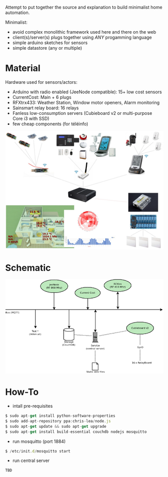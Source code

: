 
Attempt to put together the source and explanation to build minimalist home automation.

Minimalist:
* avoid complex monolithic framework used here and there on the web
* client(s)/server(s) plugs together using *ANY* progamming language
* simple arduino sketches for sensors
* simple datastore (any or multiple)

Material
========

Hardware used for sensors/actors:
* Arduino with radio enabled (JeeNode compatible): 15+ low cost sensors
* CurrentCost: Main + 6 plugs
* RFXtrx433: Weather Station, Window motor openers, Alarm monitoring
* Sainsmart relay board: 16 relays
* Fanless low-consumption servers (Cubieboard v2 or multi-purpose Core i3 with SSD)
* few cheap components (for téléinfo)

![Overview](/res/Schema.jpg?raw=true "Hardware overview")

Schematic
=========

![Architecture](/res/Architecture.png?raw=true "Architecture overview")

How-To
======

* intall pre-requisites

```js
$ sudo apt-get install python-software-properties
$ sudo add-apt-repository ppa:chris-lea/node.js
$ sudo apt-get update && sudo apt-get upgrade
$ sudo apt-get install build-essential couchdb nodejs mosquitto
```

* run mosquitto (port 1884)
```js
$ /etc/init.d/mosquitto start
```

* run central server
```js
TBD
```